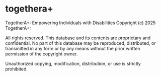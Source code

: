 # togethera+
TogetherA+: Empowering Individuals with Disabilities
Copyright (c) 2025 TogetherA+:

All rights reserved. This database and its contents are proprietary and confidential. 
No part of this database may be reproduced, distributed, or transmitted in any form 
or by any means without the prior written permission of the copyright owner.

Unauthorized copying, modification, distribution, or use is strictly prohibited.
